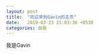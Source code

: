 ```yaml
---
layout: post
title:  "欢迎来到Gavin的主页"
date:   2019-03-23 21:03:36 +0530
categories: 自我
---
```


我是Gavin